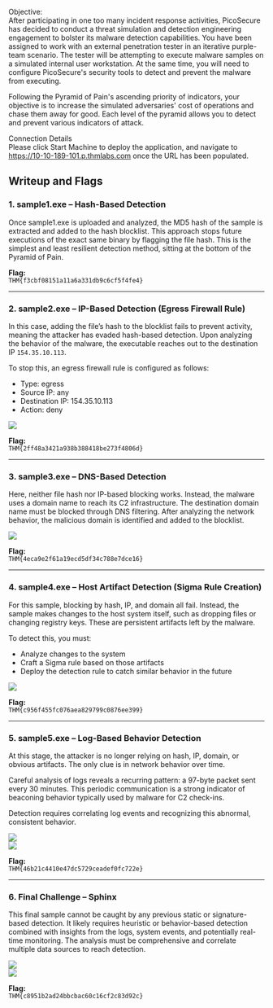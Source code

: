 Objective:  
After participating in one too many incident response activities, PicoSecure has decided to conduct a threat simulation and detection engineering engagement to bolster its malware detection capabilities. You have been assigned to work with an external penetration tester in an iterative purple-team scenario. The tester will be attempting to execute malware samples on a simulated internal user workstation. At the same time, you will need to configure PicoSecure's security tools to detect and prevent the malware from executing.

Following the Pyramid of Pain's ascending priority of indicators, your objective is to increase the simulated adversaries' cost of operations and chase them away for good. Each level of the pyramid allows you to detect and prevent various indicators of attack.

Connection Details  
Please click Start Machine to deploy the application, and navigate to https://10-10-189-101.p.thmlabs.com once the URL has been populated.

## Writeup and Flags

### 1. sample1.exe – Hash-Based Detection  
Once sample1.exe is uploaded and analyzed, the MD5 hash of the sample is extracted and added to the hash blocklist. This approach stops future executions of the exact same binary by flagging the file hash. This is the simplest and least resilient detection method, sitting at the bottom of the Pyramid of Pain.

**Flag:**  
`THM{f3cbf08151a11a6a331db9c6cf5f4fe4}`

---

### 2. sample2.exe – IP-Based Detection (Egress Firewall Rule)  
In this case, adding the file’s hash to the blocklist fails to prevent activity, meaning the attacker has evaded hash-based detection. Upon analyzing the behavior of the malware, the executable reaches out to the destination IP `154.35.10.113`.

To stop this, an egress firewall rule is configured as follows:

- Type: egress  
- Source IP: any  
- Destination IP: 154.35.10.113  
- Action: deny

![](../screenshots/Pasted%20image%2020250531175920.png)

**Flag:**  
`THM{2ff48a3421a938b388418be273f4806d}`

---

### 3. sample3.exe – DNS-Based Detection  
Here, neither file hash nor IP-based blocking works. Instead, the malware uses a domain name to reach its C2 infrastructure. The destination domain name must be blocked through DNS filtering. After analyzing the network behavior, the malicious domain is identified and added to the blocklist.

![](../screenshots/Pasted%20image%2020250531185335.png)

**Flag:**  
`THM{4eca9e2f61a19ecd5df34c788e7dce16}`

---

### 4. sample4.exe – Host Artifact Detection (Sigma Rule Creation)  
For this sample, blocking by hash, IP, and domain all fail. Instead, the sample makes changes to the host system itself, such as dropping files or changing registry keys. These are persistent artifacts left by the malware.

To detect this, you must:

- Analyze changes to the system  
- Craft a Sigma rule based on those artifacts  
- Deploy the detection rule to catch similar behavior in the future

![](../screenshots/Pasted%20image%2020250531190430.png)

**Flag:**  
`THM{c956f455fc076aea829799c0876ee399}`

---

### 5. sample5.exe – Log-Based Behavior Detection  
At this stage, the attacker is no longer relying on hash, IP, domain, or obvious artifacts. The only clue is in network behavior over time.

Careful analysis of logs reveals a recurring pattern: a 97-byte packet sent every 30 minutes. This periodic communication is a strong indicator of beaconing behavior typically used by malware for C2 check-ins.

Detection requires correlating log events and recognizing this abnormal, consistent behavior.

![](../screenshots/Pasted%20image%2020250531190943.png)  
![](../screenshots/Pasted%20image%2020250531193109.png)

**Flag:**  
`THM{46b21c4410e47dc5729ceadef0fc722e}`

---

### 6. Final Challenge – Sphinx  
This final sample cannot be caught by any previous static or signature-based detection. It likely requires heuristic or behavior-based detection combined with insights from the logs, system events, and potentially real-time monitoring. The analysis must be comprehensive and correlate multiple data sources to reach detection.

![](../screenshots/Pasted%20image%2020250531193237.png)  
![](../screenshots/Pasted%20image%2020250531193426.png)

**Flag:**  
`THM{c8951b2ad24bbcbac60c16cf2c83d92c}`